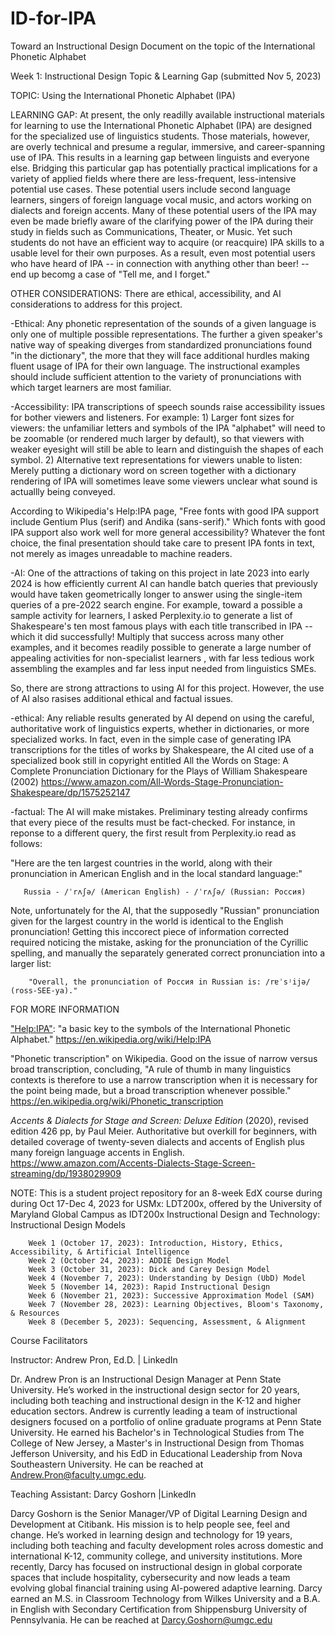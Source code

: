 # ID-for-IPA
Toward an Instructional Design Document on the topic of the International Phonetic Alphabet

Week 1: Instructional Design Topic & Learning Gap (submitted Nov 5, 2023)

TOPIC: Using the International Phonetic Alphabet (IPA)

LEARNING GAP: At present, the only readilly available instructional materials for learning to use the International Phonetic Alphabet (IPA) are designed for the specialized use of linguistics students. Those materials, however, are overly technical and presume a regular, immersive, and career-spanning use of IPA. This results in a learning gap between linguists and everyone else. Bridging this particular gap has potentially practical implications for a variety of applied fields where there are less-frequent, less-intensive potential use cases. These potential users include second language learners, singers of foreign language vocal music, and actors working on dialects and foreign accents. Many of these potential users of the IPA may even be made briefly aware of the clarifying power of the IPA during their study in fields such as Communications, Theater, or Music. Yet such students do not have an efficient way to acquire (or reacquire) IPA skills to a usable level for their own purposes. As a result, even most potential users who have heard of IPA -- in connection with anything other than beer! -- end up becomg a case of "Tell me, and I forget."

OTHER CONSIDERATIONS: There are ethical, accessibility, and AI considerations to address for this project. 

-Ethical:  Any phonetic representation of the sounds of a given language is only one of multiple possible representations. The further a given speaker's native way of speaking diverges from standardized pronunciations found "in the dictionary", the more that they will face additional hurdles making fluent usage of IPA for their own language. The instructional examples should include sufficient attention to the variety of pronunciations with which target learners are most familiar.

-Accessibility: IPA transcriptions of speech sounds raise accessibility issues for bother viewers and listeners. For example: 1) Larger font sizes for viewers: the unfamiliar letters and symbols of the IPA "alphabet" will need to be zoomable (or rendered much larger by default), so that viewers with weaker eyesight will still be able to learn and distinguish the shapes of each symbol. 2) Alternative text representations for viewers unable to listen: Merely putting a dictionary word on screen together with a dictionary rendering of IPA will sometimes leave some viewers unclear what sound is actuallly being conveyed. 

According to Wikipedia's Help:IPA page, "Free fonts with good IPA support include Gentium Plus (serif) and Andika (sans-serif)." Which fonts with good IPA support also work well for more general accessibility? Whatever the font choice, the final presentation should take care to present IPA fonts in text, not merely as images unreadable to machine readers. 

-AI: One of the attractions of taking on this project in late 2023 into early 2024 is how efficiently current AI can handle batch queries that previously would have taken geometrically longer to answer using the single-item queries of a pre-2022 search engine. For example, toward a possible a sample activity for learners, I asked Perplexity.io to generate a list of Shakespeare's ten most famous plays with each title transcribed in IPA -- which it did successfully! Multiply that success across many other examples, and it becomes readily possible to generate a large number of appealing activities for non-specialist learners , with far less tedious work assembling the examples and far less input needed from linguistics SMEs. 

So, there are strong attractions to using AI for this project. However, the use of AI also rasises additional ethical and factual issues. 

-ethical: Any reliable results generated by AI depend on using the careful, authoritative work of linguistics experts, whether in dictionaries, or more specialized works. In fact, even in the simple case of generating IPA transcriptions for the titles of works by Shakespeare, the AI cited use of a specialized book still in copyright entitled All the Words on Stage: A Complete Pronunciation Dictionary for the Plays of William Shakespeare (2002)  https://www.amazon.com/All-Words-Stage-Pronunciation-Shakespeare/dp/1575252147

-factual: The AI will make mistakes. Preliminary testing already confirms that every piece of the results must be fact-checked. For instance, in reponse to a different query, the first result from Perplexity.io read as follows: 

"Here are the ten largest countries in the world, along with their pronunciation in American English and in the local standard language:"

       Russia - /ˈrʌʃə/ (American English) - /ˈrʌʃə/ (Russian: Россия) 

Note, unfortunately for the AI, that the supposedly "Russian" pronunciation given for the largest country in the world is identical to the English pronunciation! Getting this inccorect piece of information corrected required noticing the mistake, asking for the pronunciation of the Cyrillic spelling, and manually the separately generated correct pronunciation into a larger list: 

        "Overall, the pronunciation of Россия in Russian is: /rɐˈsʲijə/ (ross-SEE-ya)."

FOR MORE INFORMATION 

<a href="https://en.wikipedia.org/wiki/Help:IPA)/">"Help:IPA"</a>: "a basic key to the symbols of the International Phonetic Alphabet." https://en.wikipedia.org/wiki/Help:IPA

"Phonetic transcription" on Wikipedia. Good on the issue of narrow versus broad transcription, concluding, "A rule of thumb in many linguistics contexts is therefore to use a narrow transcription when it is necessary for the point being made, but a broad transcription whenever possible." https://en.wikipedia.org/wiki/Phonetic_transcription 

<i>Accents & Dialects for Stage and Screen: Deluxe Edition</i> (2020), revised edition 426 pp, by Paul Meier. Authoritative but overkill for beginners, with detailed coverage of twenty-seven dialects and accents of English plus many foreign language accents in English. https://www.amazon.com/Accents-Dialects-Stage-Screen-streaming/dp/1938029909

NOTE: This is a student project repository for an 8-week EdX course during during Oct 17-Dec 4, 2023 for USMx: LDT200x, 
offered by the University of Maryland Global Campus as IDT200x Instructional Design and Technology: Instructional Design Models

        Week 1 (October 17, 2023): Introduction, History, Ethics, Accessibility, & Artificial Intelligence
        Week 2 (October 24, 2023): ADDIE Design Model
        Week 3 (October 31, 2023): Dick and Carey Design Model
        Week 4 (November 7, 2023): Understanding by Design (UbD) Model
        Week 5 (November 14, 2023): Rapid Instructional Design
        Week 6 (November 21, 2023): Successive Approximation Model (SAM)
        Week 7 (November 28, 2023): Learning Objectives, Bloom's Taxonomy, & Resources
        Week 8 (December 5, 2023): Sequencing, Assessment, & Alignment

Course Facilitators

Instructor: Andrew Pron, Ed.D. | LinkedIn

Dr. Andrew Pron is an Instructional Design Manager at Penn State University. He’s worked in the instructional design sector for 20 years, including both teaching and instructional design in the K-12 and higher education sectors. Andrew is currently leading a team of instructional designers focused on a portfolio of online graduate programs at Penn State University. He earned his Bachelor's in Technological Studies from The College of New Jersey, a Master's in Instructional Design from Thomas Jefferson University, and his EdD in Educational Leadership from Nova Southeastern University. He can be reached at Andrew.Pron@faculty.umgc.edu.    

Teaching Assistant: Darcy Goshorn |LinkedIn 

Darcy Goshorn is the Senior Manager/VP of Digital Learning Design and Development at Citibank. His mission is to help people see, feel and change. He’s worked in learning design and technology for 19 years, including both teaching and faculty development roles across domestic and international K-12, community college, and university institutions. More recently, Darcy has focused on instructional design in global corporate spaces that include hospitality, cybersecurity and now leads a team evolving global financial training using AI-powered adaptive learning. Darcy earned an M.S. in Classroom Technology from Wilkes University and a B.A. in English with Secondary Certification from Shippensburg University of Pennsylvania. He can be reached at Darcy.Goshorn@umgc.edu
